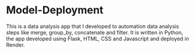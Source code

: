 # Model-Deployment
This is a data analysis app that I developed to automation data analysis steps like merge, group_by, concatenate and filter. It is written in Python, the app developed using Flask, HTML, CSS and Javascript and deployed in Render.
